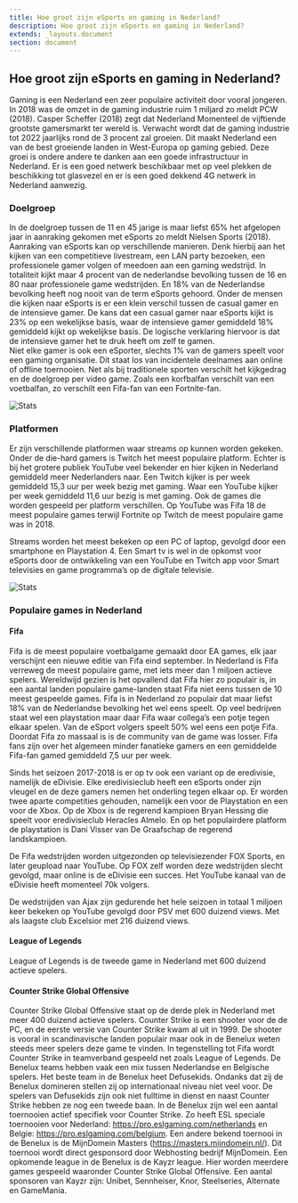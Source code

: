 ```yaml
---
title: Hoe groot zijn eSports en gaming in Nederland?
description: Hoe groot zijn eSports en gaming in Nederland?
extends: _layouts.document
section: document
---
```


## Hoe groot zijn eSports en gaming in Nederland?

Gaming is een Nederland een zeer populaire activiteit door vooral jongeren. In 2018 was de omzet in de gaming industrie ruim 1 miljard zo meldt PCW (2018). Casper Scheffer (2018) zegt dat Nederland Momenteel de vijftiende grootste gamersmarkt ter wereld is. Verwacht wordt dat de gaming industrie tot 2022 jaarlijks rond de 3 procent zal groeien. Dit maakt Nederland een van de best groeiende landen in West-Europa op gaming gebied. Deze groei is ondere andere te danken aan een goede infrastructuur in Nederland. Er is een goed netwerk beschikbaar met op veel plekken de beschikking tot glasvezel en er is een goed dekkend 4G netwerk in Nederland aanwezig. 

### Doelgroep
In de doelgroep tussen de 11 en 45 jarige is maar liefst 65% het afgelopen jaar in aanraking gekomen met eSports zo meldt Nielsen Sports (2018). Aanraking van eSports kan op verschillende manieren. Denk hierbij aan het kijken van een competitieve livestream, een LAN party bezoeken, een professionele gamer volgen of meedoen aan een gaming wedstrijd. 
In totaliteit kijkt maar 4 procent van de nederlandse bevolking tussen de 16 en 80 naar professionele game wedstrijden. En 18% van de Nederlandse bevolking heeft nog nooit van de term eSports gehoord. Onder de mensen die kijken naar eSports is er een klein verschil tussen de casual gamer en de intensieve gamer. De kans dat een casual gamer naar eSports kijkt is 23% op een wekelijkse basis, waar de intensieve gamer gemiddeld 18% gemiddeld kijkt op wekelijkse basis. De logische verklaring hiervoor is dat de intensieve gamer het te druk heeft om zelf te gamen.  
Niet elke gamer is ook een eSporter, slechts 1% van de gamers speelt voor een gaming organisatie. Dit staat los van incidentele deelnames aan online of offline toernooien.
Net als bij traditionele sporten verschilt het kijkgedrag en de doelgroep per video game. Zoals een korfbalfan verschilt van een voetbalfan, zo verschilt een Fifa-fan van een Fortnite-fan.  

![](/assets/img/esports-nederland-stats.png "Stats")


### Platformen
Er zijn verschillende platformen waar streams op kunnen worden gekeken. Onder de die-hard gamers is Twitch het meest populaire platform. Echter is bij het grotere publiek YouTube veel bekender en hier kijken in Nederland gemiddeld meer Nederlanders naar. Een Twitch kijker is per week gemiddeld 15,3 uur per week bezig met gaming. Waar een YouTube kijker per week gemiddeld 11,6 uur bezig is met gaming. Ook de games die worden gespeeld per platform verschillen. Op YouTube was Fifa 18 de meest populaire games terwijl Fortnite op Twitch de meest populaire game was in 2018. 

Streams worden het meest bekeken op een PC of laptop, gevolgd door een smartphone en Playstation 4. Een Smart tv is wel in de opkomst voor eSports door de ontwikkeling van een YouTube en Twitch app voor Smart televisies en game programma’s op de digitale televisie. 

![](/assets/img/platformen3.png "Stats")

### Populaire games in Nederland

#### Fifa
Fifa is de meest populaire voetbalgame gemaakt door EA games, elk jaar verschijnt een nieuwe editie van Fifa eind september. In Nederland is Fifa verreweg de meest populaire game, met iets meer dan 1 miljoen actieve spelers. Wereldwijd gezien is het opvallend dat Fifa hier zo populair is, in een aantal landen populaire game-landen staat Fifa niet eens tussen de 10 meest gespeelde games. Fifa is in Nederland zo populair dat maar liefst 18% van de Nederlandse bevolking het wel eens speelt. Op veel bedrijven staat wel een playstation maar daar Fifa waar collega’s een potje tegen elkaar spelen. Van de eSport volgers speelt 50% wel eens een potje Fifa. Doordat Fifa zo massaal is is de community van de game was losser. Fifa fans zijn over het algemeen minder fanatieke gamers en een gemiddelde Fifa-fan gamed gemiddeld 7,5 uur per week.  

Sinds het seizoen 2017-2018 is er op tv ook een variant op de eredivisie, namelijk de eDivisie. Elke eredivisieclub heeft een eSports onder zijn vleugel en de deze gamers nemen het onderling tegen elkaar op. Er worden twee aparte competities gehouden, namelijk een voor de Playstation en een voor de Xbox. Op de Xbox is de regerend kampioen Bryan Hessing die speelt voor eredivisieclub Heracles Almelo. En op het populairdere platform de playstation is Dani Visser van De Graafschap de regerend landskampioen. 

De Fifa wedstrijden worden uitgezonden op televisiezender FOX Sports, en later geupload naar YouTube. Op FOX zelf worden deze wedstrijden slecht gevolgd, maar online is de eDivisie een succes. Het YouTube kanaal van de eDivisie heeft momenteel 70k volgers. 

De wedstrijden van Ajax zijn gedurende het hele seizoen in totaal 1 miljoen keer bekeken op YouTube gevolgd door PSV met 600 duizend views. Met als laagste club Excelsior met 216 duizend views. 

#### League of Legends 
League of Legends is de tweede game in Nederland met 600 duizend actieve spelers. 

#### Counter Strike Global Offensive 
Counter Strike Global Offensive staat op de derde plek in Nederland met meer 400 duizend actieve spelers. Counter Strike is een shooter voor de de PC, en de eerste versie van Counter Strike kwam al uit in 1999. De shooter is vooral in scandinavische landen populair maar ook in de Benelux weten steeds meer spelers deze game te vinden. In tegenstelling tot Fifa wordt Counter Strike in teamverband gespeeld net zoals League of Legends. De Benelux teams hebben vaak een mix tussen Nederlandse en Belgische spelers. Het beste team in de Benelux heet Defusekids. Ondanks dat zij de Benelux domineren stellen zij op internationaal niveau niet veel voor. De spelers van Defusekids zijn ook niet fulltime in dienst en naast Counter Strike hebben ze nog een tweede baan. 
In de Benelux zijn wel een aantal toernooien actief specifiek voor Counter Strike. Zo heeft ESL speciale toernooien voor Nederland: https://pro.eslgaming.com/netherlands en Belgie: https://pro.eslgaming.com/belgium. Een andere bekend toernooi in de Benelux is de MijnDomein Masters (https://masters.mijndomein.nl/). Dit toernooi wordt direct gesponsord door Webhosting bedrijf MijnDomein. Een opkomende league in de Benelux is de Kayzr league. Hier worden meerdere games gespeeld waaronder Counter Strike Global Offensive. Een aantal sponsoren van Kayzr zijn: Unibet, Sennheiser, Knor, Steelseries, Alternate en GameMania. 
